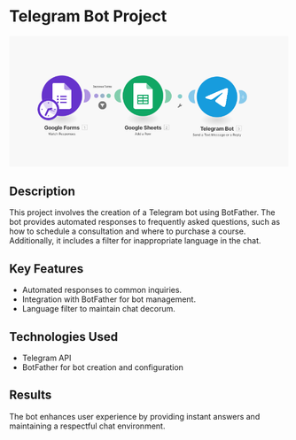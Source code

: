 # Telegram Bot Project

![Скріншот Telegram Bot](https://raw.githubusercontent.com/dariia-vva/screenshots/main/telegram.jpeg)

## Description
This project involves the creation of a Telegram bot using BotFather. The bot provides automated responses to frequently asked questions, such as how to schedule a consultation and where to purchase a course. Additionally, it includes a filter for inappropriate language in the chat.

## Key Features
- Automated responses to common inquiries.
- Integration with BotFather for bot management.
- Language filter to maintain chat decorum.

## Technologies Used
- Telegram API
- BotFather for bot creation and configuration

## Results
The bot enhances user experience by providing instant answers and maintaining a respectful chat environment.
